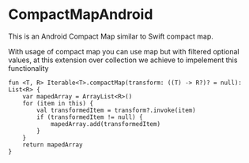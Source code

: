 # CompactMapAndroid
This is an Android Compact Map similar to Swift compact map. 

With usage of compact map you can use map but with filtered optional values, at this extension over collection we achieve to impelement this functionality 
  
```
fun <T, R> Iterable<T>.compactMap(transform: ((T) -> R?)? = null): List<R> {
    var mapedArray = ArrayList<R>()
    for (item in this) {
        val transformedItem = transform?.invoke(item)
        if (transformedItem != null) {
            mapedArray.add(transformedItem)
        }
    }
    return mapedArray
}
  ```
